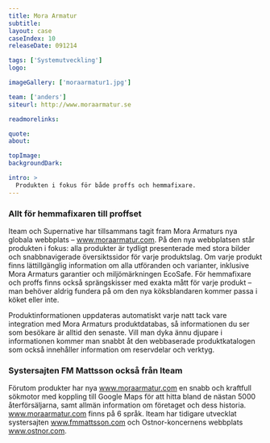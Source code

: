 ```yaml
---
title: Mora Armatur
subtitle:
layout: case
caseIndex: 10
releaseDate: 091214

tags: ['Systemutveckling']
logo:

imageGallery: ['moraarmatur1.jpg']

team: ['anders']
siteurl: http://www.moraarmatur.se

readmorelinks:

quote:
about:

topImage:
backgroundDark:

intro: >
  Produkten i fokus för både proffs och hemmafixare.
---
```


### Allt för hemmafixaren till proffset
Iteam och Supernative har tillsammans tagit fram Mora Armaturs nya globala webbplats – <a href="http://www.moraarmatur.com" target="_blank">www.moraarmatur.com</a>. På den nya webbplatsen står produkten i fokus: alla produkter är tydligt presenterade med stora bilder och snabbnavigerade översiktssidor för varje produktslag. Om varje produkt finns lättillgänglig information om alla utföranden och varianter, inklusive Mora Armaturs garantier och miljömärkningen EcoSafe. För hemmafixare och proffs finns också sprängskisser med exakta mått för varje produkt – man behöver aldrig fundera på om den nya köksblandaren kommer passa i köket eller inte.

Produktinformationen uppdateras automatiskt varje natt tack vare integration med Mora Armaturs produktdatabas, så informationen du ser som besökare är alltid den senaste. Vill man dyka ännu djupare i informationen kommer man snabbt åt den webbaserade produktkatalogen som också innehåller information om reservdelar och verktyg.

### Systersajten FM Mattsson också från Iteam
Förutom produkter har nya www.moraarmatur.com en snabb och kraftfull sökmotor med koppling till Google Maps för att hitta bland de nästan 5000 återförsäljarna, samt allmän information om företaget och dess historia. www.moraarmatur.com finns på 6 språk. Iteam har tidigare utvecklat systersajten <a href="http://www.fmmattsson.com" target="_blank">www.fmmattsson.com</a> och Ostnor-koncernens webbplats <a href="http://www.ostnor.com" target="_blank">www.ostnor.com</a>.